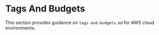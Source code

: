 # Tags And Budgets

This section provides guidance on `tags-and-budgets.md` for AWS cloud environments.